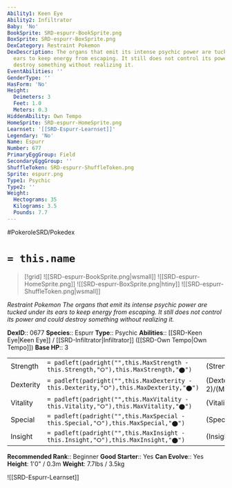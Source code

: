 ```yaml
---
Ability1: Keen Eye
Ability2: Infiltrator
Baby: 'No'
BookSprite: SRD-espurr-BookSprite.png
BoxSprite: SRD-espurr-BoxSprite.png
DexCategory: Restraint Pokemon
DexDescription: The organs that emit its intense psychic power are tucked under its
  ears to keep energy from escaping. It still does not control its power and could
  destroy something without realizing it.
EventAbilities: ''
GenderType: ''
HasForm: 'No'
Height:
  Deimeters: 3
  Feet: 1.0
  Meters: 0.3
HiddenAbility: Own Tempo
HomeSprite: SRD-espurr-HomeSprite.png
Learnset: '[[SRD-Espurr-Learnset]]'
Legendary: 'No'
Name: Espurr
Number: 677
PrimaryEggGroup: Field
SecondaryEggGroup: ''
ShuffleToken: SRD-espurr-ShuffleToken.png
Sprite: espurr.png
Type1: Psychic
Type2: ''
Weight:
  Hectograms: 35
  Kilograms: 3.5
  Pounds: 7.7
---
```


#PokeroleSRD/Pokedex

# `= this.name`

> [!grid]
> ![[SRD-espurr-BookSprite.png|wsmall]]
> ![[SRD-espurr-HomeSprite.png]]
> ![[SRD-espurr-BoxSprite.png|htiny]]
> ![[SRD-espurr-ShuffleToken.png|wsmall]]


*Restraint Pokemon*
*The organs that emit its intense psychic power are tucked under its ears to keep energy from escaping. It still does not control its power and could destroy something without realizing it.*

**DexID**:: 0677
**Species**:: Espurr
**Type**:: Psychic
**Abilities**:: [[SRD-Keen Eye|Keen Eye]] / [[SRD-Infiltrator|Infiltrator]] ([[SRD-Own Tempo|Own Tempo]])
**Base HP**:: 3

|           |                                                                                        |                                          |
| --------- | -------------------------------------------------------------------------------------- | ---------------------------------------- |
| Strength  | `= padleft(padright("",this.MaxStrength - this.Strength,"⭘"),this.MaxStrength,"⬤")`    | (Strength::2)/(MaxStrength::4)   |
| Dexterity | `= padleft(padright("",this.MaxDexterity - this.Dexterity,"⭘"),this.MaxDexterity,"⬤")` | (Dexterity:: 2)/(MaxDexterity::4) |
| Vitality  | `= padleft(padright("",this.MaxVitality - this.Vitality,"⭘"),this.MaxVitality,"⬤")`    | (Vitality::2)/(MaxVitality::4)   |
| Special   | `= padleft(padright("",this.MaxSpecial - this.Special,"⭘"),this.MaxSpecial,"⬤")`       | (Special::2)/(MaxSpecial::4)     |
| Insight   | `= padleft(padright("",this.MaxInsight - this.Insight,"⭘"),this.MaxInsight,"⬤")`       | (Insight::2)/(MaxInsight::4)     |


**Recommended Rank**:: Beginner
**Good Starter**:: Yes
**Can Evolve**:: Yes
**Height**: 1'0" / 0.3m
**Weight**: 7.7lbs / 3.5kg

![[SRD-Espurr-Learnset]]
